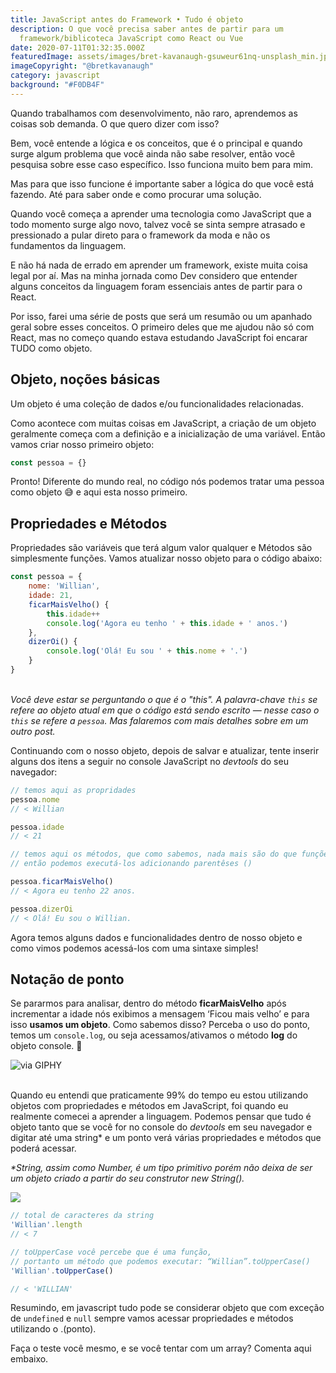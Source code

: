 ```yaml
---
title: JavaScript antes do Framework • Tudo é objeto
description: O que você precisa saber antes de partir para um
  framework/biblicoteca JavaScript como React ou Vue
date: 2020-07-11T01:32:35.000Z
featuredImage: assets/images/bret-kavanaugh-gsuweur61nq-unsplash_min.jpg
imageCopyright: "@bretkavanaugh"
category: javascript
background: "#F0DB4F"
---
```

Quando trabalhamos com desenvolvimento, não raro, aprendemos as coisas sob demanda. O que quero dizer com isso?

Bem, você entende a lógica e os conceitos, que é o principal e quando surge algum problema que você ainda não sabe resolver, então você pesquisa sobre esse caso específico. Isso funciona muito bem para mim.

Mas para que isso funcione é importante saber a lógica do que você está fazendo. Até para saber onde e como procurar uma solução.

Quando você começa a aprender uma tecnologia como JavaScript que a todo momento surge algo novo, talvez você se sinta sempre atrasado e pressionado a pular direto para o framework da moda e não os fundamentos da linguagem. 

E não há nada de errado em aprender um framework, existe muita coisa legal por aí. Mas na minha jornada como Dev considero que entender alguns conceitos da linguagem foram essenciais antes de partir para o React.

Por isso, farei uma série de posts que será um resumão ou um apanhado geral sobre esses conceitos. O primeiro deles que me ajudou não só com React, mas no começo quando estava estudando JavaScript foi encarar TUDO como objeto.

## Objeto, noções básicas

Um objeto é uma coleção de dados e/ou funcionalidades relacionadas.

Como acontece com muitas coisas em JavaScript, a criação de um objeto geralmente começa com a definição e a inicialização de uma variável. Então vamos criar nosso primeiro objeto:

```javascript
const pessoa = {}
```

Pronto! Diferente do mundo real, no código nós podemos tratar uma pessoa como objeto 😅  e aqui esta nosso primeiro.

## Propriedades e Métodos

Propriedades são variáveis que terá algum valor qualquer e Métodos são simplesmente funções. Vamos atualizar nosso objeto para o código abaixo:

```javascript
const pessoa = { 	
    nome: 'Willian', 	
    idade: 21,
	ficarMaisVelho() { 
		this.idade++
		console.log('Agora eu tenho ' + this.idade + ' anos.')
	},
    dizerOi() { 
		console.log('Olá! Eu sou ' + this.nome + '.')
	}
}
```

\
*Você deve estar se perguntando o que é o "this". A palavra-chave `this` se refere ao objeto atual em que o código está sendo escrito — nesse caso o `this` se refere a `pessoa`. Mas falaremos com mais detalhes sobre em um outro post.*

Continuando com o nosso objeto, depois de salvar e atualizar, tente inserir alguns dos itens a seguir no console JavaScript no *devtools* do seu navegador:

```javascript
// temos aqui as propridades
pessoa.nome
// < Willian

pessoa.idade
// < 21
```

```javascript
// temos aqui os métodos, que como sabemos, nada mais são do que funções, 
// então podemos executá-los adicionando parentêses ()

pessoa.ficarMaisVelho()
// < Agora eu tenho 22 anos.

pessoa.dizerOi
// < Olá! Eu sou o Willian.
```

Agora temos alguns dados e funcionalidades dentro de nosso objeto e como vimos podemos acessá-los com uma sintaxe simples!

## Notação de ponto

Se pararmos para analisar, dentro do método **ficarMaisVelho** após incrementar a idade nós exibimos a mensagem ‘Ficou mais velho’ e para isso **usamos um objeto**. Como sabemos disso? Perceba o uso do ponto, temos um `console.log`, ou seja acessamos/ativamos o método **log** do objeto console. 🤯

![via GIPHY](https://media.giphy.com/media/msriR5ybSpQgo/source.gif)

\
Quando eu entendi que praticamente 99% do tempo eu estou utilizando objetos com propriedades e métodos em JavaScript, foi quando eu realmente comecei a aprender a linguagem. Podemos pensar que tudo é objeto tanto que se você for no console do *devtools* em seu navegador e digitar até uma string* e um ponto verá várias propriedades e métodos que poderá acessar.

*\*String, assim como Number, é um tipo primitivo porém não deixa de ser um objeto criado a partir do seu construtor  new String().*

![](assets/images/string-devtools.png)

```javascript
// total de caracteres da string
'Willian'.length
// < 7

// toUpperCase você percebe que é uma função, 
// portanto um método que podemos executar: “Willian”.toUpperCase()
'Willian'.toUpperCase()

// < 'WILLIAN'
```

Resumindo, em javascript tudo pode se considerar objeto que com exceção de `undefined` e `null` sempre vamos acessar propriedades e métodos utilizando o .(ponto). 

Faça o teste você mesmo, e se você tentar com um array? Comenta aqui embaixo.